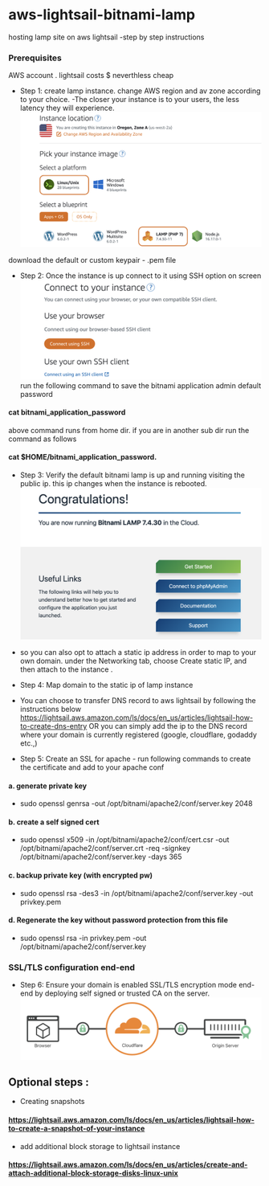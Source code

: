 # aws-lightsail-bitnami-lamp
hosting lamp site on aws lightsail -step by step instructions
### Prerequisites
AWS account . lightsail costs $ neverthless cheap

- Step 1: create lamp instance. change AWS region and av zone according to your choice. -The closer your instance is to your users, the less latency they will experience.
![AWS Lightsail](/images/img1.png?raw=true "AWS Lightsail")

download the default or custom keypair - .pem file

- Step 2: Once the instance is up connect to it using SSH option on screen 
![SSH ](/images/img2.png?raw=true "SSH")
run the following command to save the bitnami application admin default password
#### cat bitnami_application_password
above command runs from home dir. if you are in another sub dir run the command as follows 
#### cat $HOME/bitnami_application_password.


- Step 3: Verify the default bitnami lamp is up and running visiting the public ip. this ip changes when the instance is rebooted. 
![lamp ](/images/img3.png?raw=true "lamp")
- so you can also opt to attach a static ip address in order to map to your own domain. under the Networking tab, choose Create static IP, and then attach to the instance .

- Step 4: Map domain to the static ip of lamp instance 
- You can choose to transfer DNS record to aws lightsail by following the instructions below
https://lightsail.aws.amazon.com/ls/docs/en_us/articles/lightsail-how-to-create-dns-entry
OR you can simply add the ip to the DNS record where your domain is currently registered (google, cloudflare, godaddy etc.,)
- Step 5: Create an SSL for apache - run following commands to create the certificate and add to your apache conf
#### a. generate private key
- sudo openssl genrsa -out /opt/bitnami/apache2/conf/server.key 2048
####  b. create a self signed cert
- sudo openssl x509 -in /opt/bitnami/apache2/conf/cert.csr -out /opt/bitnami/apache2/conf/server.crt -req -signkey /opt/bitnami/apache2/conf/server.key -days 365
#### c. backup private key (with encrypted pw)
- sudo openssl rsa -des3 -in /opt/bitnami/apache2/conf/server.key -out privkey.pem
#### d. Regenerate the key without password protection from this file 
- sudo openssl rsa -in privkey.pem -out /opt/bitnami/apache2/conf/server.key

### SSL/TLS configuration end-end

- Step 6: Ensure your domain is enabled SSL/TLS encryption mode end-end by deploying self signed or trusted CA on the server.
![ssl ](/images/img4.png?raw=true "ssl")


## Optional steps :
- Creating snapshots
#### https://lightsail.aws.amazon.com/ls/docs/en_us/articles/lightsail-how-to-create-a-snapshot-of-your-instance

- add additional block storage to lightsail instance
#### https://lightsail.aws.amazon.com/ls/docs/en_us/articles/create-and-attach-additional-block-storage-disks-linux-unix
